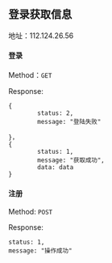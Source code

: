## 登录获取信息

地址：112.124.26.56

#### 登录

Method：`GET`

Response:  

```
{
		status: 2,
		message: "登陆失败"

}，
{
		status: 1,
		message: "获取成功",
		data: data
}
```

#### 注册

Method: `POST`

Response:

```
status: 1,
message: "操作成功"
```



